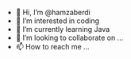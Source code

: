 - 👋 Hi, I’m @hamzaberdi
- 👀 I’m interested in coding
- 🌱 I’m currently learning Java
- 💞️ I’m looking to collaborate on ...
- 📫 How to reach me ...

<!---
hamzaberdi/hamzaberdi is a ✨ special ✨ repository because its `README.md` (this file) appears on your GitHub profile.
You can click the Preview link to take a look at your changes.
--->

